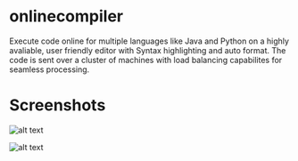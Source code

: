 # onlinecompiler
Execute code online for multiple languages like Java and Python on a highly avaliable, user friendly editor with Syntax highlighting and auto format.
The code is sent over a cluster of machines with load balancing capabilites for seamless processing.

# Screenshots
![alt text](https://github.com/varmax2511/onlinecompiler/blob/master/pics/java.png)

![alt text](https://github.com/varmax2511/onlinecompiler/blob/master/pics/python.png)

